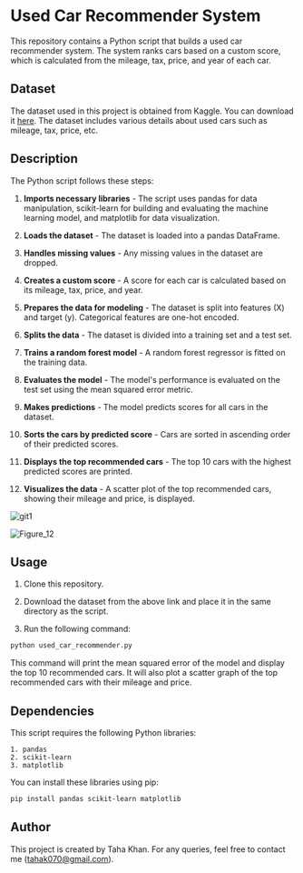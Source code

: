 # Used Car Recommender System

This repository contains a Python script that builds a used car recommender system. The system ranks cars based on a custom score, which is calculated from the mileage, tax, price, and year of each car. 

## Dataset

The dataset used in this project is obtained from Kaggle. You can download it [here](https://www.kaggle.com/datasets/kukuroo3/used-car-price-dataset-competition-format?select=X_train.csv). The dataset includes various details about used cars such as mileage, tax, price, etc.

## Description

The Python script follows these steps:

1. **Imports necessary libraries** - The script uses pandas for data manipulation, scikit-learn for building and evaluating the machine learning model, and matplotlib for data visualization.

2. **Loads the dataset** - The dataset is loaded into a pandas DataFrame.

3. **Handles missing values** - Any missing values in the dataset are dropped.

4. **Creates a custom score** - A score for each car is calculated based on its mileage, tax, price, and year.

5. **Prepares the data for modeling** - The dataset is split into features (X) and target (y). Categorical features are one-hot encoded.

6. **Splits the data** - The dataset is divided into a training set and a test set.

7. **Trains a random forest model** - A random forest regressor is fitted on the training data.

8. **Evaluates the model** - The model's performance is evaluated on the test set using the mean squared error metric.

9. **Makes predictions** - The model predicts scores for all cars in the dataset.

10. **Sorts the cars by predicted score** - Cars are sorted in ascending order of their predicted scores.

11. **Displays the top recommended cars** - The top 10 cars with the highest predicted scores are printed.

12. **Visualizes the data** - A scatter plot of the top recommended cars, showing their mileage and price, is displayed.

![git1](https://github.com/tahaops6/Used-Car-Recommender-System/assets/73063858/c8793894-aa7c-4a0e-abaf-41b64559123e)

![Figure_12](https://github.com/tahaops6/Used-Car-Recommender-System/assets/73063858/ce70f91b-314e-449d-b69e-46d1e387cc44)


## Usage

1. Clone this repository.

2. Download the dataset from the above link and place it in the same directory as the script.

3. Run the following command:

```bash
python used_car_recommender.py
```

This command will print the mean squared error of the model and display the top 10 recommended cars. It will also plot a scatter graph of the top recommended cars with their mileage and price.

## Dependencies

This script requires the following Python libraries:

    1. pandas
    2. scikit-learn
    3. matplotlib

You can install these libraries using pip:

```bash
pip install pandas scikit-learn matplotlib
```
## Author

This project is created by Taha Khan. For any queries, feel free to contact me (tahak070@gmail.com).


